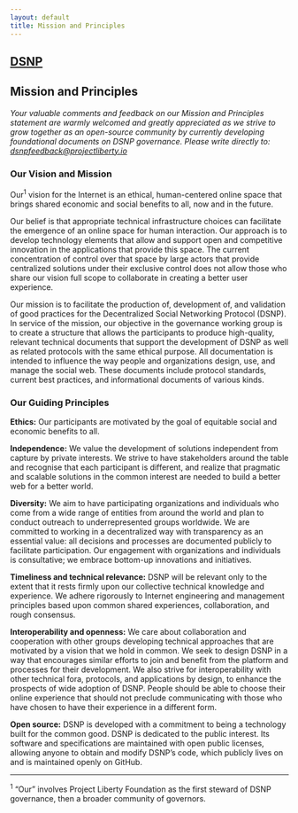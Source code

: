 ```yaml
---
layout: default
title: Mission and Principles
---
```

<h2><a href="index.html" class="logo">DSNP</a></h2>

## Mission and Principles

_Your valuable comments and feedback on our Mission and Principles statement are warmly welcomed and greatly appreciated as we strive to grow together as an open-source community by currently developing foundational documents on DSNP governance.
Please write directly to: <a href="mailto:dsnpfeedback@projectliberty.io">dsnpfeedback@projectliberty.io</a>_

### Our Vision and Mission

Our<sup>1</sup> vision for the Internet is an ethical, human-centered online space that brings shared economic and social benefits to all, now and in the future.

Our belief is that appropriate technical infrastructure choices can facilitate the emergence of an online space for human interaction. Our approach is to develop technology elements that allow and support open and competitive innovation in the applications that provide this space. The current concentration of control over that space by large actors that provide centralized solutions under their exclusive control does not allow those who share our vision full scope to collaborate in creating a better user experience. 

Our mission is to facilitate the production of, development of, and validation of good practices for the Decentralized Social Networking Protocol (DSNP). In service of the mission, our objective in the governance working group is to create a structure that allows the participants to produce high-quality, relevant technical documents that support the development of DSNP as well as related protocols with the same ethical purpose. All documentation is intended to influence the way people and organizations design, use, and manage the social web. These documents include protocol standards, current best practices, and informational documents of various kinds.

### Our Guiding Principles

**Ethics:** Our participants are motivated by the goal of equitable social and economic benefits to all.

**Independence:** We value the development of solutions independent from capture by private interests. We strive to have stakeholders around the table and recognise that each participant is different, and realize that pragmatic and scalable solutions in the common interest are needed to build a better web for a better world.

**Diversity:** We aim to have participating organizations and individuals who come from a wide range of entities from around the world and plan to conduct outreach to underrepresented groups worldwide. We are committed to working in a decentralized way with transparency as an essential value: all decisions and processes are documented publicly to facilitate participation. Our engagement with organizations and individuals is consultative; we embrace bottom-up innovations and initiatives. 

**Timeliness and technical relevance:** DSNP will be relevant only to the extent that it rests firmly upon our collective technical knowledge and experience. We adhere rigorously to Internet engineering and management principles based upon common shared experiences, collaboration, and rough consensus.

**Interoperability and openness:** We care about collaboration and cooperation with other groups developing technical approaches that are motivated by a vision that we hold in common. We seek to design DSNP in a way that encourages similar efforts to join and benefit from the platform and processes for their development. We also strive for interoperability with other technical fora, protocols, and applications by design, to enhance the prospects of wide adoption of DSNP. People should be able to choose their online experience that should not preclude communicating with those who have chosen to have their experience in a different form.

**Open source:** DSNP is developed with a commitment to being a technology built for the common good. DSNP is dedicated to the public interest. Its software and specifications are maintained with open public licenses, allowing anyone to obtain and modify DSNP’s code, which publicly lives on and is maintained openly on GitHub. 

---

<sup>1</sup> “Our” involves Project Liberty Foundation as the first steward of DSNP governance, then a broader community of governors.
